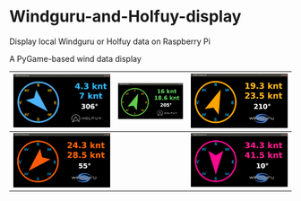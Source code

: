 # Windguru-and-Holfuy-display

Display local Windguru or Holfuy data on Raspberry Pi

A PyGame-based wind data display


|![screenshot1](screenshots/screenshot1.png)|![screenshot2](screenshots/screenshot2.png)|![screenshot3](screenshots/screenshot3.png)|
| ----------------------------------------- | ----------------------------------------- | ----------------------------------------- |
|![screenshot4](screenshots/screenshot4.png)|                                           |![screenshot5](screenshots/screenshot5.png)|    

